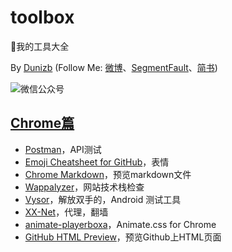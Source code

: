 # toolbox
:wrench:我的工具大全

By [Dunizb](http://duni.sinaapp.com) (Follow Me: [微博](http://www.weibo.com/duni)、[SegmentFault](https://segmentfault.com/u/dunizb)、[简书](http://www.jianshu.com/u/737d8047278d))

![微信公众号](http://dunizb.b0.upaiyun.com/w/wxgzh.jpg)

## [Chrome篇](./index.md/#chrome篇)

- [Postman](https://github.com/dunizb/toolbox/blob/master/index.md/#postman)，API测试
- [Emoji Cheatsheet for GitHub](https://github.com/dunizb/toolbox/blob/master/index.md/#emoji-cheatsheet-for-github)，表情
- [Chrome Markdown](https://github.com/dunizb/toolbox/blob/master/index.md/#chrome-markdown)，预览markdown文件
- [Wappalyzer](https://github.com/dunizb/toolbox/blob/master/index.md/#wappalyzer)，网站技术栈检查
- [Vysor](https://github.com/dunizb/toolbox/blob/master/index.md/#vysor)，解放双手的，Android 测试工具
- [XX-Net](https://github.com/dunizb/toolbox/blob/master/index.md/#xx-net)，代理，翻墙
- [animate-playerboxa](https://github.com/dunizb/toolbox/blob/master/index.md/#animate-playerboxa)，Animate.css for Chrome
- [GitHub HTML Preview](https://github.com/dunizb/toolbox/blob/master/index.md/#github-html-preview)，预览Github上HTML页面